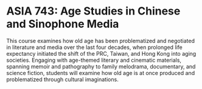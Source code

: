 # ASIA 743: Age Studies in Chinese and Sinophone Media

This course examines how old age has been problematized and negotiated in literature and media over the last four decades, when prolonged life expectancy initiated the shift of the PRC, Taiwan, and Hong Kong into aging societies. Engaging with age-themed literary and cinematic materials, spanning memoir and pathography to family melodrama, documentary, and science fiction, students will examine how old age is at once produced and problematized through cultural imaginations.